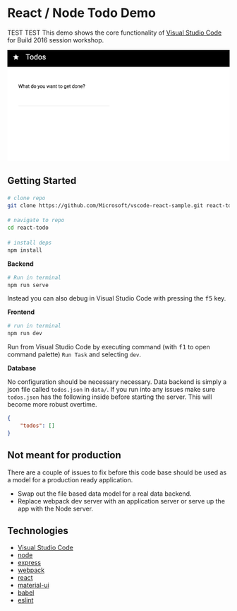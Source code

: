 # React / Node Todo Demo

TEST TEST
This demo shows the core functionality of [Visual Studio Code](https://code.visualstudio.com)
for Build 2016 session workshop.

![todo demo](/media/todo_demo.gif)

## Getting Started

```bash
# clone repo
git clone https://github.com/Microsoft/vscode-react-sample.git react-todo

# navigate to repo
cd react-todo

# install deps
npm install
```

**Backend**

```bash
# Run in terminal
npm run serve
```

Instead you can also debug in Visual Studio Code with pressing the <kbd>f5</kbd> key.

**Frontend**

```bash
# run in terminal
npm run dev
```

Run from Visual Studio Code by executing command (with <kbd>f1</kbd> to open command palette) 
`Run Task` and selecting `dev`.

**Database**

No configuration should be necessary necessary. Data backend is simply a json file called `todos.json` in `data/`.
If you run into any issues make sure `todos.json` has the following inside before starting the 
server. This will become more robust overtime.

```json
{
    "todos": []
}
```

## Not meant for production

There are a couple of issues to fix before this code base should
be used as a model for a production ready application.

* Swap out the file based data model for a real data backend.
* Replace webpack dev server with an application server or serve up the app with the Node server.

## Technologies

* [Visual Studio Code](https://code.visualstudio.com)
* [node](https://nodejs.org/en/)
* [express](http://expressjs.com/)
* [webpack](https://webpack.github.io/)
* [react](https://facebook.github.io/react/)
* [material-ui](http://www.material-ui.com/#/)
* [babel](https://babeljs.io/)
* [eslint](http://eslint.org/)
